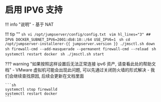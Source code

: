 # 启用 IPV6 支持

!!! info "说明"
    - 基于 NAT

!!! tip ""
    ```sh
    vi /opt/jumpserver/config/config.txt
    ```
    ```vim hl_lines="3"
    ## IPV6
    DOCKER_SUBNET_IPV6=2001:db8:10::/64
    USE_IPV6=1
    ```
    ```sh
    cd /opt/jumpserver-installerer-{{ jumpserver.version }}
    ./jmsctl.sh down
    ```
    ```sh
    firewall-cmd --add-masquerade --permanent
    firewall-cmd --reload
    ```
    ```sh
    systemctl restart docker
    ```
    ```sh
    ./jmsctl.sh start
    ```

??? warning "如果按照这样设置后无法正常连接 ipv6 资产, 请查看此处的帮助文档"
    - VMware 虚拟机可能会出现此问题, 可以先通过关闭防火墙的形式解决
    - 我们会继续查找原因, 后续会更新在文档里面

    ```sh
    systemctl stop firewalld
    systemctl restart docker
    ```
